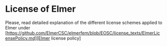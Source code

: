 # License of Elmer

Please, read detailed explanation of the different license schemes applied to Elmer under [https://github.com/ElmerCSC/elmerfem/blob/EOSC/license_texts/ElmerLicensePolicy.md][Elmer license policy]